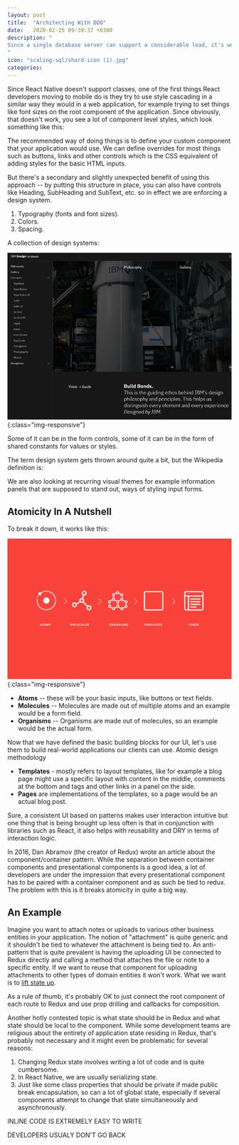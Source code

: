 ```yaml
---
layout: post
title:  "Architecting With DDD"
date:   2020-02-25 09:39:37 +0300
description: "
Since a single database server can support a considerable load, it's worth starting off by saying that needing to scale out your database server means your business is doing several things right, so this is a good problem to have. While getting a machine with more processor cores, memory and disk space can alleviate your problems in the short term, at some point needing to distribute your database across multiple machines becomes unavoidable.
"
icon: "scaling-sql/shard-icon (1).jpg"
categories:
---
```

Since React Native doesn't support classes, one of the first things React developers moving to mobile do is they try to use style cascading in a similar way they would in a web application, for example trying to set things like font sizes on the root component of the application. Since obviously, that doesn't work,  you see a lot of component level styles, which look something like this:

The recommended way of doing things is to define your custom component that your application would use. We can define overrides for most things such as buttons, links and other controls which is the CSS equivalent of adding styles for the basic HTML inputs. 

But there's a secondary and slightly unexpected benefit of using this approach -- by putting this structure in place, you can also have controls like Heading, SubHeading and SubText, etc. so in effect we are enforcing a design system.

1. Typography (fonts and font sizes).
2. Colors.
3. Spacing.

A collection of design systems:

![diagram1](/images/atomic/ibm.png){:class="img-responsive"}

Some of it can be in the form controls, some of it can be in the form of shared constants for values or styles.

The term design system gets thrown around quite a bit, but the Wikipedia definition is:

We are also looking at recurring visual themes for example information panels that are supposed to stand out, ways of styling input forms.

## Atomicity In A Nutshell
To break it down, it works like this:

![diagram1](/images/atomic/atomic-design.jpg){:class="img-responsive"}

* **Atoms** -- these will be your basic inputs, like buttons or text fields.
* **Molecules** -- Molecules are made out of multiple atoms and an example would be a form field.
* **Organisms** -- Organisms are made out of molecules, so an example would be the actual form.

Now that we have defined the basic building blocks for our UI, let's use them to build real-world applications our clients can use. Atomic design methodology 

* **Templates** - mostly refers to layout templates, like for example a blog page might use a specific layout with content in the middle, comments at the bottom and tags and other links in a panel on the side.
* **Pages** are implementations of the templates, so a page would be an actual blog post.

Sure, a consistent UI based on patterns makes user interaction intuitive but one thing that is being brought up less often is that in conjunction with libraries such as React, it also helps with reusability and DRY in terms of interaction logic. 

In 2016, Dan Abramov (the creator of Redux) wrote an article about the component/container pattern. While the separation between container components and presentational components is a good idea, a lot of developers are under the impression that every presentational component has to be paired with a container component and as such be tied to redux. The problem with this is it breaks atomicity in quite a big way. 

## An Example
Imagine you want to attach notes or uploads to various other business entities in your application. The notion of "attachment" is quite generic and it shouldn't be tied to whatever the attachment is being tied to. An anti-pattern that is quite prevalent is having the uploading UI be connected to Redux directly and calling a method that attaches the file or note to a specific entity. If we want to reuse that component for uploading attachments to other types of domain entities it won't work. What we want is to [lift state up](https://reactjs.org/docs/lifting-state-up.html).

As a rule of thumb, it's probably OK to just connect the root component of each route to Redux and use prop drilling and callbacks for composition.

Another hotly contested topic is what state should be in Redux and what state should be local to the component. While some development teams are religious about the entirety of application state residing in Redux, that's probably not necessary and it might even be problematic for several reasons:

1. Changing Redux state involves writing a lot of code and is quite cumbersome. 
2. In React Native, we are usually serializing state.
3. Just like some class properties that should be private if made public break encapsulation, so can a lot of global state, especially if several components attempt to change that state simultaneously and asynchronously.

INLINE CODE IS EXTREMELY EASY TO WRITE

DEVELOPERS USUALY DON'T GO BACK